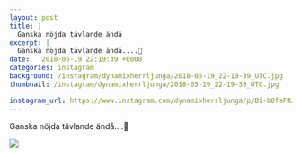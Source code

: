 ```yaml
---
layout: post
title: |
  Ganska nöjda tävlande ändå
excerpt: |
  Ganska nöjda tävlande ändå....🤙
date:   2018-05-19 22:19:39 +0000
categories: instagram
background: /instagram/dynamixherrljunga/2018-05-19_22-19-39_UTC.jpg
thumbnail: /instagram/dynamixherrljunga/2018-05-19_22-19-39_UTC.jpg

instagram_url: https://www.instagram.com/dynamixherrljunga/p/Bi-b0faFRJL
---
```

Ganska nöjda tävlande ändå....🤙



<img src='/www-dynamix-herrljunga/instagram/dynamixherrljunga/2018-05-19_22-19-39_UTC.jpg' class='img-fluid' />
